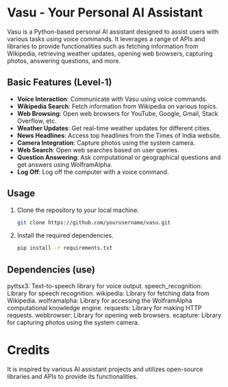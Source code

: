 # Vasu - Your Personal AI Assistant

Vasu is a Python-based personal AI assistant designed to assist users with various tasks using voice commands. It leverages a range of APIs and libraries to provide functionalities such as fetching information from Wikipedia, retrieving weather updates, opening web browsers, capturing photos, answering questions, and more.

## Basic Features (Level-1)

- **Voice Interaction**: Communicate with Vasu using voice commands.
- **Wikipedia Search**: Fetch information from Wikipedia on various topics.
- **Web Browsing**: Open web browsers for YouTube, Google, Gmail, Stack Overflow, etc.
- **Weather Updates**: Get real-time weather updates for different cities.
- **News Headlines**: Access top headlines from the Times of India website.
- **Camera Integration**: Capture photos using the system camera.
- **Web Search**: Open web searches based on user queries.
- **Question Answering**: Ask computational or geographical questions and get answers using WolframAlpha.
- **Log Off**: Log off the computer with a voice command.

## Usage

1. Clone the repository to your local machine.
   ```bash
   git clone https://github.com/yourusername/vasu.git

2. Install the required dependencies.
   ```bash
   pip install -r requirements.txt

## Dependencies (use)


pyttsx3: Text-to-speech library for voice output.
speech_recognition: Library for speech recognition.
wikipedia: Library for fetching data from Wikipedia.
wolframalpha: Library for accessing the WolframAlpha computational knowledge engine.
requests: Library for making HTTP requests.
webbrowser: Library for opening web browsers.
ecapture: Library for capturing photos using the system camera.



# Credits
It is inspired by various AI assistant projects and utilizes open-source libraries and APIs to provide its functionalities.



